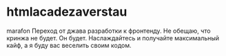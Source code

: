 # htmlacadezaverstau
marafon
Переход от джава разработки к фронтенду. Не обещаю, что кринжа не будет. Он будет. Наслаждайтесь и получайте максимальный кайф, а я буду вас веселить своим кодом.
